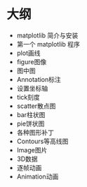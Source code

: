# 大纲

- matplotlib 简介与安装
- 第一个 matplotlib 程序
- plot画线
- figure图像
- 图中图
- Annotation标注
- 设置坐标轴
- tick刻度
- scatter散点图
- bar柱状图
- pie饼状图
- 各种图形补丁
- Contours等高线图
- Image图片
- 3D数据
- 逐帧动画
- Animation动画
